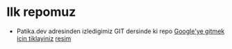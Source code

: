 # Ilk repomuz
* Patika.dev adresinden izledigimiz GIT dersinde ki repo
[Google'ye gitmek icin tiklayiniz](https://www.google.com/)
[resim](resim.png)